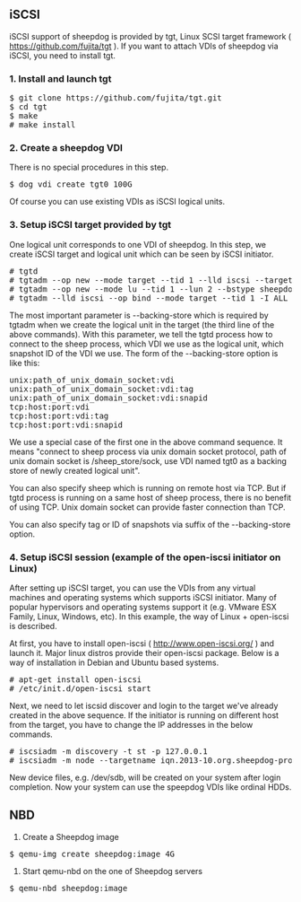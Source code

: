 ## iSCSI

iSCSI support of sheepdog is provided by tgt, Linux SCSI target framework ( https://github.com/fujita/tgt ). If you want to attach VDIs of sheepdog via iSCSI, you need to install tgt.

### 1. Install and launch tgt

<pre>
$ git clone https://github.com/fujita/tgt.git
$ cd tgt
$ make
# make install
</pre>


### 2. Create a sheepdog VDI

There is no special procedures in this step.
<pre>
$ dog vdi create tgt0 100G
</pre>

Of course you can use existing VDIs as iSCSI logical units.

### 3. Setup iSCSI target provided by tgt

One logical unit corresponds to one VDI of sheepdog. In this step, we create iSCSI target and logical unit which can be seen by iSCSI initiator.

<pre>
# tgtd
# tgtadm --op new --mode target --tid 1 --lld iscsi --targetname iqn.2013-10.org.sheepdog-project
# tgtadm --op new --mode lu --tid 1 --lun 2 --bstype sheepdog --backing-store unix:/sheep_store/sock:tgt0
# tgtadm --lld iscsi --op bind --mode target --tid 1 -I ALL
</pre>

The most important parameter is --backing-store which is required by tgtadm when we create the logical unit in the target (the third line of the above commands). With this parameter, we tell the tgtd process how to connect to the sheep process, which VDI we use as the logical unit, which snapshot ID of the VDI we use.
The form of the --backing-store option is like this:

<pre>
unix:path_of_unix_domain_socket:vdi
unix:path_of_unix_domain_socket:vdi:tag
unix:path_of_unix_domain_socket:vdi:snapid
tcp:host:port:vdi
tcp:host:port:vdi:tag
tcp:host:port:vdi:snapid
</pre>

We use a special case of the first one in the above command sequence. It means "connect to sheep process via unix domain socket protocol, path of unix domain socket is /sheep_store/sock, use VDI named tgt0 as a backing store of newly created logical unit".

You can also specify sheep which is running on remote host via TCP. But if tgtd process is running on a same host of sheep process, there is no benefit of using TCP. Unix domain socket can provide faster connection than TCP.

You can also specify tag or ID of snapshots via suffix of the --backing-store option.

### 4. Setup iSCSI session (example of the open-iscsi initiator on Linux)

After setting up iSCSI target, you can use the VDIs from any virtual machines and operating systems which supports iSCSI initiator. Many of popular hypervisors and operating systems support it (e.g. VMware ESX Family, Linux, Windows, etc). In this example, the way of Linux + open-iscsi is described.

At first, you have to install open-iscsi ( http://www.open-iscsi.org/ ) and launch it. Major linux distros provide their open-iscsi package. Below is a way of installation in Debian and Ubuntu based systems.
<pre>
# apt-get install open-iscsi
# /etc/init.d/open-iscsi start
</pre>

Next, we need to let iscsid discover and login to the target we've already created in the above sequence. If the initiator is running on different host from the target, you have to change the IP addresses in the below commands.

<pre>
# iscsiadm -m discovery -t st -p 127.0.0.1
# iscsiadm -m node --targetname iqn.2013-10.org.sheepdog-project --portal 127.0.0.1:3260 --login
</pre>

New device files, e.g. /dev/sdb, will be created on your system after login completion. Now your system can use the speepdog VDIs like ordinal HDDs.

## NBD
1. Create a Sheepdog image
<pre>
$ qemu-img create sheepdog:image 4G
</pre>

1. Start qemu-nbd on the one of Sheepdog servers
<pre>
$ qemu-nbd sheepdog:image
</pre>